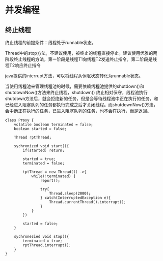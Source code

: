 # 并发编程

## 终止线程

终止线程的前提条件：线程处于runnable状态。

Thread中的stop方法，不建议使用，被终止的线程直接停止。建议使用优雅的两阶段终止线程的方法，第一阶段是线程T1向线程T2发送终止指令，第二阶段是线程T2响应终止指令

java提供的interrupt方法，可以将线程从休眠状态转化为runnable状态。

当使用线程池来管理线程池的时候，需要依赖线程池提供的shutdown()和shutdownNow()方法来终止线程，shutdown() 终止相对保守，线程池执行shutdown方法后，就会拒绝新的任务，但是会等待线程池中正在执行的任务，和已经进入阻塞队列的任务都执行完成之后才关闭线程。而shutdownNow()方法，会中断正在执行的任务，已进入阻塞队列的任务，也不会在执行，而是返回。
```
class Proxy {
    volatile boolean terminated = false;
    boolean started = false;

    Thread rptThread;

    sychronized void start(){
        if(started) return;

        started = true;
        terminated = false;

        tptThread = new Thread(() ->{
            while(!terminated) {
                report();

                try{
                    Thread.sleep(2000);
                } catch(InterruptedException e){
                    Thread.currentThread().interrupt();
                }
            }
        })

        started = false;
    }

    sychronezied void stop(){
        terminated = true;
        rptThread.interrupt();
    } 
}
```